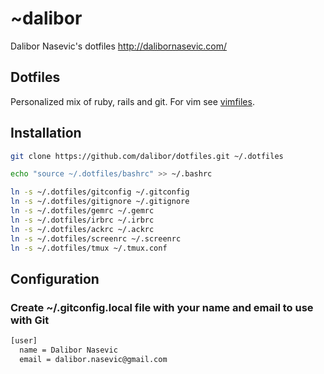 # ~dalibor

Dalibor Nasevic's dotfiles
http://dalibornasevic.com/

## Dotfiles

Personalized mix of ruby, rails and git. For vim see [vimfiles](https://github.com/dalibor/vimfiles/).

## Installation

```bash
git clone https://github.com/dalibor/dotfiles.git ~/.dotfiles

echo "source ~/.dotfiles/bashrc" >> ~/.bashrc

ln -s ~/.dotfiles/gitconfig ~/.gitconfig
ln -s ~/.dotfiles/gitignore ~/.gitignore
ln -s ~/.dotfiles/gemrc ~/.gemrc
ln -s ~/.dotfiles/irbrc ~/.irbrc
ln -s ~/.dotfiles/ackrc ~/.ackrc
ln -s ~/.dotfiles/screenrc ~/.screenrc
ln -s ~/.dotfiles/tmux ~/.tmux.conf
```

## Configuration

### Create ~/.gitconfig.local file with your name and email to use with Git

```bash
[user]
  name = Dalibor Nasevic
  email = dalibor.nasevic@gmail.com
```
